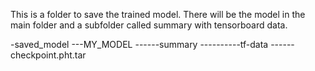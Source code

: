This is a folder to save the trained model.
There will be the model in the main folder and a subfolder called summary with tensorboard data.

-saved_model
---MY_MODEL
------summary
----------tf-data
------checkpoint.pht.tar

